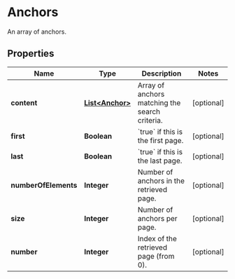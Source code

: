 

# Anchors

An array of anchors.
## Properties

Name | Type | Description | Notes
------------ | ------------- | ------------- | -------------
**content** | [**List&lt;Anchor&gt;**](Anchor.md) | Array of anchors matching the search criteria. |  [optional]
**first** | **Boolean** | &#x60;true&#x60; if this is the first page.  |  [optional]
**last** | **Boolean** | &#x60;true&#x60; if this is the last page.  |  [optional]
**numberOfElements** | **Integer** | Number of anchors in the retrieved page. |  [optional]
**size** | **Integer** | Number of anchors per page. |  [optional]
**number** | **Integer** | Index of the retrieved page (from 0). |  [optional]



